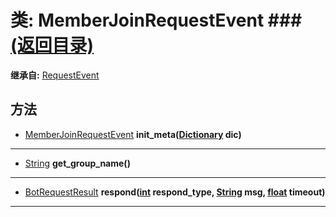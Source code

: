 # 类: MemberJoinRequestEvent ###[(返回目录)](README.md)  
  
**继承自:** [RequestEvent](RequestEvent.md)  
  
## 方法 
  
- [MemberJoinRequestEvent](MemberJoinRequestEvent.md) **init_meta([Dictionary](https://docs.godotengine.org/en/latest/classes/class_dictionary.html) dic)**  
  
---  
  
- [String](https://docs.godotengine.org/en/latest/classes/class_string.html) **get_group_name()**  
  
---  
  
- [BotRequestResult](BotRequestResult.md) **respond([int](https://docs.godotengine.org/en/latest/classes/class_int.html) respond_type, [String](https://docs.godotengine.org/en/latest/classes/class_string.html) msg, [float](https://docs.godotengine.org/en/latest/classes/class_float.html) timeout)**  
  
---  
  

